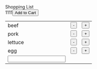 <!DOCTYPE html>
<body>
<div class="shopping-cart">
  <!-- Title -->
  <div class="title">
    Shopping List 
  </div>
<table>
    <tr>
        <td>beef</td> 
        <td><button>-</button></td>
        <num>1</num> 
        <td><button>+</button></td> 
    </tr>
    <tr>
        <td>pork</td> 
        <td><button>-</button></td> 
        <num>1</num> 
        <td><button>+</button></td>
    </tr>
    <tr>
        <td>lettuce</td> 
        <td><button>-</button></td> 
        <num>1</num> 
        <td><button>+</button></td>
    </tr>
    <tr>
        <td>egg</td> 
        <td><button>-</button></td> 
        <num>1</num> 
        <td><button>+</button></td> 
    </tr>
    <tr> 
        <td><input type=text /></td> 
        <button class="btn btn-default addToCart" id="addToCart" type="submit">Add to Cart</button></p>
</tr>
</table>
</body>
</html>

